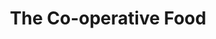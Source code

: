 ---
title: "The Co-operative Food"
url: /croydon/the-co-operative-food-orchard-way/
shop: supermarket
---